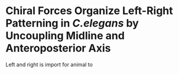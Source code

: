 # Chiral Forces Organize Left-Right Patterning in _C.elegans_ by Uncoupling Midline and Anteroposterior Axis

Left and right is import for animal to
